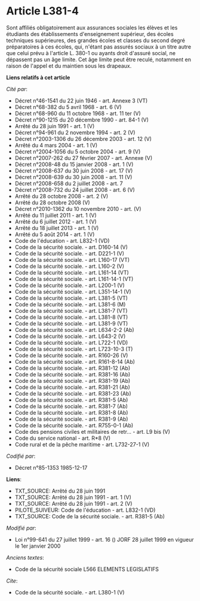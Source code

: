 # Article L381-4

Sont affiliés obligatoirement aux assurances sociales les élèves et les étudiants des établissements d'enseignement
supérieur, des écoles techniques supérieures, des grandes écoles et classes du second degré préparatoires à ces écoles, qui,
n'étant pas assurés sociaux à un titre autre que celui prévu à l'article L. 380-1 ou ayants droit d'assuré social, ne
dépassent pas un âge limite. Cet âge limite peut être reculé, notamment en raison de l'appel et du maintien sous les
drapeaux.

**Liens relatifs à cet article**

_Cité par_:

  - Décret n°46-1541 du 22 juin 1946 - art. Annexe 3 (VT)
  - Décret n°68-382 du 5 avril 1968 - art. 6 (V)
  - Décret n°68-960 du 11 octobre 1968 - art. 11 ter (V)
  - Décret n°90-1215 du 20 décembre 1990 - art. 84-1 (V)
  - Arrêté du 28 juin 1991 - art. 1 (V)
  - Décret n°94-961 du 2 novembre 1994 - art. 2 (V)
  - Décret n°2003-1306 du 26 décembre 2003 - art. 12 (V)
  - Arrêté du 4 mars 2004 - art. 1 (V)
  - Décret n°2004-1056 du 5 octobre 2004 - art. 9 (V)
  - Décret  n°2007-262 du 27 février 2007 - art. Annexe (V)
  - Décret n°2008-48 du 15 janvier 2008 - art. 1 (V)
  - Décret n°2008-637 du 30 juin 2008 - art. 17 (V)
  - Décret n°2008-639 du 30 juin 2008 - art. 11 (V)
  - Décret n°2008-658 du 2 juillet 2008 - art. 7
  - Décret n°2008-732 du 24 juillet 2008 - art. 6 (V)
  - Arrêté du 28 octobre 2008 - art. 2 (V)
  - Arrêté du 28 octobre 2008 (V)
  - Décret n°2010-1362 du 10 novembre 2010 - art. (V)
  - Arrêté du 11 juillet 2011 - art. 1 (V)
  - Arrêté du 6 juillet 2012 - art. 1 (V)
  - Arrêté du 18 juillet 2013 - art. 1 (V)
  - Arrêté du 5 août 2014 - art. 1 (V)
  - Code de l'éducation - art. L832-1 (VD)
  - Code de la sécurité sociale. - art. D160-14 (V)
  - Code de la sécurité sociale. - art. D221-1 (V)
  - Code de la sécurité sociale. - art. L160-17 (VT)
  - Code de la sécurité sociale. - art. L160-2 (V)
  - Code de la sécurité sociale. - art. L161-14 (VT)
  - Code de la sécurité sociale. - art. L161-14-1 (VT)
  - Code de la sécurité sociale. - art. L200-1 (V)
  - Code de la sécurité sociale. - art. L351-14-1 (V)
  - Code de la sécurité sociale. - art. L381-5 (VT)
  - Code de la sécurité sociale. - art. L381-6 (M)
  - Code de la sécurité sociale. - art. L381-7 (VT)
  - Code de la sécurité sociale. - art. L381-8 (VT)
  - Code de la sécurité sociale. - art. L381-9 (VT)
  - Code de la sécurité sociale. - art. L634-2-2 (Ab)
  - Code de la sécurité sociale. - art. L643-2 (V)
  - Code de la sécurité sociale. - art. L722-1 (VD)
  - Code de la sécurité sociale. - art. L723-10-3 (T)
  - Code de la sécurité sociale. - art. R160-26 (V)
  - Code de la sécurité sociale. - art. R161-8-14 (Ab)
  - Code de la sécurité sociale. - art. R381-12 (Ab)
  - Code de la sécurité sociale. - art. R381-16 (Ab)
  - Code de la sécurité sociale. - art. R381-19 (Ab)
  - Code de la sécurité sociale. - art. R381-21 (Ab)
  - Code de la sécurité sociale. - art. R381-23 (Ab)
  - Code de la sécurité sociale. - art. R381-5 (Ab)
  - Code de la sécurité sociale. - art. R381-7 (Ab)
  - Code de la sécurité sociale. - art. R381-8 (Ab)
  - Code de la sécurité sociale. - art. R381-9 (Ab)
  - Code de la sécurité sociale. - art. R755-0-1 (Ab)
  - Code des pensions civiles et militaires de retr... - art. L9 bis (V)
  - Code du service national - art. R*8 (V)
  - Code rural et de la pêche maritime - art. L732-27-1 (V)

_Codifié par_:

  - Décret n°85-1353 1985-12-17

**Liens**:

  - TXT_SOURCE: Arrêté du 28 juin 1991
  - TXT_SOURCE: Arrêté du 28 juin 1991 - art. 1 (V)
  - TXT_SOURCE: Arrêté du 28 juin 1991 - art. 2 (V)
  - PILOTE_SUIVEUR: Code de l'éducation - art. L832-1 (VD)
  - TXT_SOURCE: Code de la sécurité sociale. - art. R381-5 (Ab)

_Modifié par_:

  - Loi n°99-641 du 27 juillet 1999 - art. 16 () JORF 28 juillet 1999 en vigueur le 1er janvier 2000

_Anciens textes_:

  - Code de la sécurité sociale L566 ELEMENTS LEGISLATIFS

_Cite_:

  - Code de la sécurité sociale. - art. L380-1 (V)
